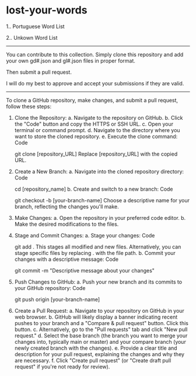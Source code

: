 # lost-your-words

1.. Portuguese Word List

2.. Unkown Word List

---

You can contribute to this collection. Simply clone this repository and add your own gd#.json and gl#.json files in proper format.

Then submit a pull request.

I will do my best to approve and accept your submissions if they are valid.

---

To clone a GitHub repository, make changes, and submit a pull request, follow these steps:

1. Clone the Repository:
   a. Navigate to the repository on GitHub.
   b. Click the "Code" button and copy the HTTPS or SSH URL.
   c. Open your terminal or command prompt.
   d. Navigate to the directory where you want to store the cloned repository.
   e. Execute the clone command:
   Code

   git clone [repository_URL]
   Replace [repository_URL] with the copied URL.

2. Create a New Branch:
   a. Navigate into the cloned repository directory:
   Code

   cd [repository_name]
   b. Create and switch to a new branch:
   Code

   git checkout -b [your-branch-name]
   Choose a descriptive name for your branch, reflecting the changes you'll make.

3. Make Changes:
   a. Open the repository in your preferred code editor.
   b. Make the desired modifications to the files.
4. Stage and Commit Changes:
   a. Stage your changes:
   Code

   git add .
   This stages all modified and new files. Alternatively, you can stage specific files by replacing . with the file path.
   b. Commit your changes with a descriptive message:
   Code

   git commit -m "Descriptive message about your changes"

5. Push Changes to GitHub:
   a. Push your new branch and its commits to your GitHub repository:
   Code

   git push origin [your-branch-name]

6. Create a Pull Request:
   a. Navigate to your repository on GitHub in your web browser.
   b. GitHub will likely display a banner indicating recent pushes to your branch and a "Compare & pull request" button. Click this button.
   c. Alternatively, go to the "Pull requests" tab and click "New pull request."
   d. Select the base branch (the branch you want to merge your changes into, typically main or master) and your compare branch (your newly created branch with the changes).
   e. Provide a clear title and description for your pull request, explaining the changes and why they are necessary.
   f. Click "Create pull request" (or "Create draft pull request" if you're not ready for review).
